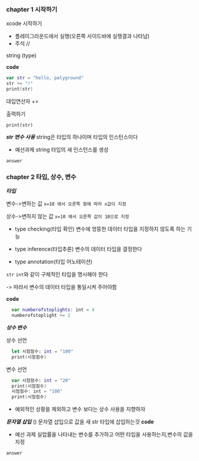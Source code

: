 ### chapter 1 시작하기

xcode 시작하기
+ 플레이그라운드에서 실행(오른쪽 사이드바에 실행결과 나타남)
+ 주석 //

string (type)

**code**
```swift
var str = "hello, palyground"
str += "!"
print(str)
```  
  대입연산자 +=

출력하기
```	
print(str)
```
    
 
 
 ***str 변수 사용***
  string은 타입의 하나이며 타입의 인스턴스이다
  
+ 예선과제
 string 타입의 새 인스턴스를 생성
 ~~~
 answer
 
 ~~~
  
  ### chapter 2 타입, 상수, 변수
  
  ***타입***
  
  변수->변하는 값 
  ``x=10 에서 오른쪽 항에 따라 x값이 지정``
  
  상수->변하지 않는 값
  ``x=10 에서 오른쪽 값이 10으로 지정``
  
 + type checking(타입 확인)
  변수에 엉뚱한 데이터 타입을 지정하지 않도록 하는 기능
  
 + type inference(타입추론)
  변수의 데이터 타입을 결정한다
  
+  type annotation(타입 어노테이션)
  
  
  
  ``str`` ``int``와 같이 구체적인 타입을 명시해야 한다
  
 -> 따라서 변수의 데이터 타입을 통일시켜 주어야함
  
  **code**
  ```swift	
    var numberofstoplights: int = 4
    numberofstoplight += 2
 ```   
  
  ***상수 변수***
  
  상수 선언
```swift
  let 시험점수: int = "100"
  print(시험점수)
```

  변수 선언
```swift
  var 시험점수: int = "20"
  print(시험점수)
  시험점수: int = "100"
  print(시험점수)
```
  + 예외적인 상황을 제외하고 변수 보다는 상수 사용을 지향하자

***문자열 삽입***
\()
문자열 삽입으로 값을 새 str 타입에 삽입하는것
**code**

+ 예선 과제
 실업률을 나타내는 변수를 추가하고 어떤 타입을 사용하는지,변수의 값을 지정
~~~
answer

~~~
  
   